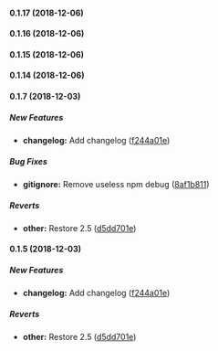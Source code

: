 #### 0.1.17 (2018-12-06)

#### 0.1.16 (2018-12-06)

#### 0.1.15 (2018-12-06)

#### 0.1.14 (2018-12-06)

#### 0.1.7 (2018-12-03)

##### New Features

* **changelog:**  Add changelog ([f244a01e](https://github.com/chadyred/glpi-ocsinventory-stack-docker/commit/f244a01e3c496f81f1c2777889409d3ca0424f52))

##### Bug Fixes

* **gitignore:**  Remove useless npm debug ([8af1b811](https://github.com/chadyred/glpi-ocsinventory-stack-docker/commit/8af1b8113d5fcda4c31bc3f9415017ccc9318724))

##### Reverts

* **other:**  Restore 2.5 ([d5dd701e](https://github.com/chadyred/glpi-ocsinventory-stack-docker/commit/d5dd701e74d6f9b58bfd0827eb1c9014cb9eda2a))

#### 0.1.5 (2018-12-03)

##### New Features

* **changelog:**  Add changelog ([f244a01e](https://github.com/chadyred/glpi-ocsinventory-stack-docker/commit/f244a01e3c496f81f1c2777889409d3ca0424f52))

##### Reverts

* **other:**  Restore 2.5 ([d5dd701e](https://github.com/chadyred/glpi-ocsinventory-stack-docker/commit/d5dd701e74d6f9b58bfd0827eb1c9014cb9eda2a))

